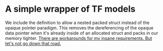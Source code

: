 # A simple wrapper of TF models

We include the definition to allow a nested packed struct instead of 
the opaque pointer paradigm. This removes the dereferencing of the opaque
data pointer when it's already inside of an allocated struct and packs
in our memory tighter.
[There are workarounds for my insane requirements. But let's not go down that road.](https://stackoverflow.com/questions/4440476/static-allocation-of-opaque-data-types)
